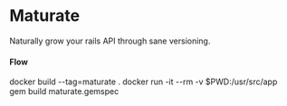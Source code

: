 # Maturate

Naturally grow your rails API through sane versioning.

#### Flow

docker build --tag=maturate .
docker run -it --rm -v $PWD:/usr/src/app gem build maturate.gemspec
